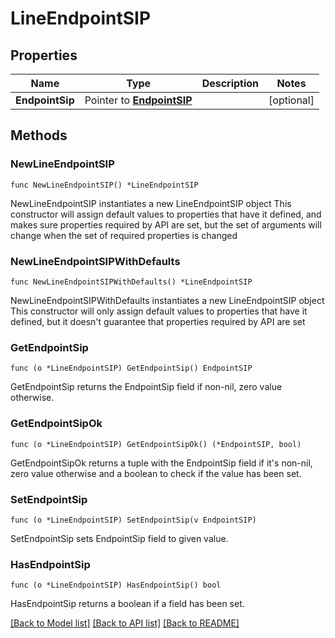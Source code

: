 # LineEndpointSIP

## Properties

Name | Type | Description | Notes
------------ | ------------- | ------------- | -------------
**EndpointSip** | Pointer to [**EndpointSIP**](EndpointSIP.md) |  | [optional]

## Methods

### NewLineEndpointSIP

`func NewLineEndpointSIP() *LineEndpointSIP`

NewLineEndpointSIP instantiates a new LineEndpointSIP object
This constructor will assign default values to properties that have it defined,
and makes sure properties required by API are set, but the set of arguments
will change when the set of required properties is changed

### NewLineEndpointSIPWithDefaults

`func NewLineEndpointSIPWithDefaults() *LineEndpointSIP`

NewLineEndpointSIPWithDefaults instantiates a new LineEndpointSIP object
This constructor will only assign default values to properties that have it defined,
but it doesn't guarantee that properties required by API are set

### GetEndpointSip

`func (o *LineEndpointSIP) GetEndpointSip() EndpointSIP`

GetEndpointSip returns the EndpointSip field if non-nil, zero value otherwise.

### GetEndpointSipOk

`func (o *LineEndpointSIP) GetEndpointSipOk() (*EndpointSIP, bool)`

GetEndpointSipOk returns a tuple with the EndpointSip field if it's non-nil, zero value otherwise
and a boolean to check if the value has been set.

### SetEndpointSip

`func (o *LineEndpointSIP) SetEndpointSip(v EndpointSIP)`

SetEndpointSip sets EndpointSip field to given value.

### HasEndpointSip

`func (o *LineEndpointSIP) HasEndpointSip() bool`

HasEndpointSip returns a boolean if a field has been set.

[[Back to Model list]](../README.md#documentation-for-models) [[Back to API list]](../README.md#documentation-for-api-endpoints) [[Back to README]](../README.md)
